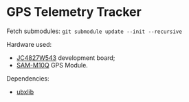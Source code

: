 # GPS Telemetry Tracker

Fetch submodules:
`git submodule update --init --recursive`

Hardware used:
* [JC4827W543](https://github.com/profi-max/JC4827W543_4.3inch_ESP32S3_board) development board;
* [SAM-M10Q](https://content.u-blox.com/sites/default/files/documents/SAM-M10Q_DataSheet_UBX-22013293.pdf) GPS Module.

Dependencies:
* [ubxlib](https://github.com/u-blox/ubxlib)
